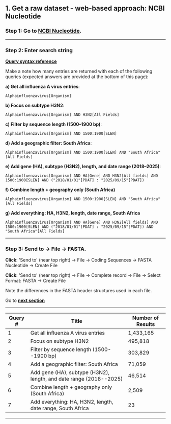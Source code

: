 ## 1. Get a raw dataset - web-based approach: NCBI Nucleotide

### Step 1: Go to **[NCBI Nucleotide](https://www.ncbi.nlm.nih.gov/nuccore)**.

* * * * *

### Step 2: Enter search string

**[Query syntax reference](https://www.ncbi.nlm.nih.gov/books/NBK49540/)** 

Make a note how many entries are returned with each of the following queries (expected answers are provided at the bottom of this page): 

**a) Get all influenza A virus entries**:

```
Alphainfluenzavirus[Organism]
```
**b) Focus on subtype H3N2**:

```
Alphainfluenzavirus[Organism] AND H3N2[All Fields]
```

**c) Filter by sequence length (1500–1900 bp)**:

```
Alphainfluenzavirus[Organism] AND 1500:1900[SLEN]
```
**d) Add a geographic filter: South Africa**:

```
Alphainfluenzavirus[Organism] AND 1500:1900[SLEN] AND "South Africa"[All Fields]
```

**e) Add gene (HA), subtype (H3N2), length, and date range (2018–2025)**:

```
Alphainfluenzavirus[Organism] AND HA[Gene] AND H3N2[All fields] AND 1500:1900[SLEN] AND ("2018/01/01"[PDAT] : "2025/09/15"[PDAT])
```

**f) Combine length + geography only (South Africa)**

```
Alphainfluenzavirus[Organism] AND 1500:1900[SLEN] AND "South Africa"[All Fields]
```

**g) Add everything: HA, H3N2, length, date range, South Africa**

```
Alphainfluenzavirus[Organism] AND HA[Gene] AND H3N2[All fields] AND 1500:1900[SLEN] AND ("2018/01/01"[PDAT] : "2025/09/15"[PDAT]) AND "South Africa"[All Fields]
```
* * * * *

### Step 3: Send to → File → FASTA.

**Click**: 'Send to' (near top right) -> File -> Coding Sequences -> FASTA Nucleotide -> Create File

**Click**: 'Send to' (near top right) -> File -> Complete record -> File -> Select Format: FASTA -> Create File

Note the differences in the FASTA header structures used in each file.

Go to **[next section](https://github.com/giffordlabcvr/african-stars-flu-refset-workshop/blob/main/tutorial/2-get-refset-gisaid.md)**

* * * * *

| Query # | Title | Number of Results |
| --- | --- | --- |
| 1 | Get all influenza A virus entries | 1,433,165 |
| 2 | Focus on subtype H3N2 | 495,818 |
| 3 | Filter by sequence length (1500--1900 bp) | 303,829 |
| 4 | Add a geographic filter: South Africa | 71,059 |
| 5 | Add gene (HA), subtype (H3N2), length, and date range (2018--2025) | 46,514 |
| 6 | Combine length + geography only (South Africa) | 2,509 |
| 7 | Add everything: HA, H3N2, length, date range, South Africa | 23 |

* * * * *
